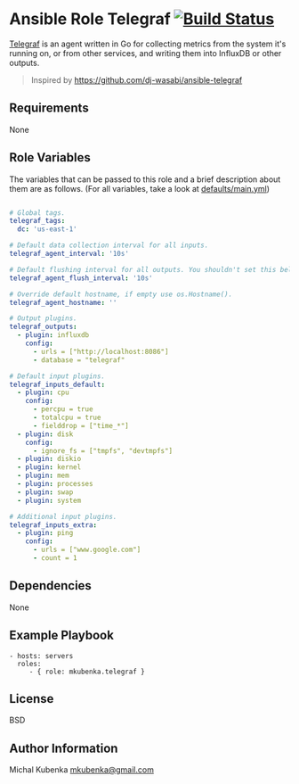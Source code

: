 # Ansible Role Telegraf [![Build Status](https://travis-ci.org/mkubenka/ansible-role-telegraf.svg?branch=master)](https://travis-ci.org/mkubenka/ansible-role-telegraf)

[Telegraf](https://www.influxdata.com/time-series-platform/telegraf/) is an agent written in Go for collecting metrics from the system it's running on, or from other services, and writing them into InfluxDB or other outputs.

> Inspired by https://github.com/dj-wasabi/ansible-telegraf

## Requirements

None

## Role Variables

The variables that can be passed to this role and a brief description about
them are as follows. (For all variables, take a look at [defaults/main.yml](defaults/main.yml))

```yaml

# Global tags.
telegraf_tags: 
  dc: 'us-east-1'

# Default data collection interval for all inputs.
telegraf_agent_interval: '10s'

# Default flushing interval for all outputs. You shouldn't set this below interval.
telegraf_agent_flush_interval: '10s'

# Override default hostname, if empty use os.Hostname().
telegraf_agent_hostname: ''

# Output plugins.
telegraf_outputs:
  - plugin: influxdb
    config:
      - urls = ["http://localhost:8086"]
      - database = "telegraf"

# Default input plugins.
telegraf_inputs_default:
  - plugin: cpu
    config:
      - percpu = true
      - totalcpu = true
      - fielddrop = ["time_*"]
  - plugin: disk
    config:
      - ignore_fs = ["tmpfs", "devtmpfs"]
  - plugin: diskio
  - plugin: kernel
  - plugin: mem
  - plugin: processes
  - plugin: swap
  - plugin: system

# Additional input plugins.
telegraf_inputs_extra: 
  - plugin: ping
    config:
      - urls = ["www.google.com"]
      - count = 1

```

## Dependencies

None

## Example Playbook

    - hosts: servers
      roles:
         - { role: mkubenka.telegraf }

## License

BSD

## Author Information

Michal Kubenka <mkubenka@gmail.com>
